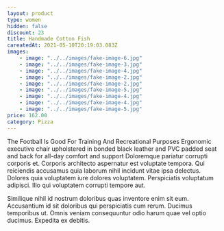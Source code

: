 ```yaml
---
layout: product
type: women
hidden: false
discount: 23
title: Handmade Cotton Fish
careatedAt: 2021-05-10T20:19:03.083Z
images:
    - image: "../../images/fake-image-6.jpg"
    - image: "../../images/fake-image-3.jpg"
    - image: "../../images/fake-image-4.jpg"
    - image: "../../images/fake-image-2.jpg"
    - image: "../../images/fake-image-2.jpg"
    - image: "../../images/fake-image-5.jpg"
    - image: "../../images/fake-image-4.jpg"
    - image: "../../images/fake-image-4.jpg"
    - image: "../../images/fake-image-5.jpg"
price: 162.00
category: Pizza
---
```

The Football Is Good For Training And Recreational Purposes
Ergonomic executive chair upholstered in bonded black leather and PVC padded seat and back for all-day comfort and support
Doloremque pariatur corrupti corporis et. Corporis architecto aspernatur est voluptate tempora. Qui reiciendis accusamus quia laborum nihil incidunt vitae ipsa delectus. Dolores quia voluptatem iure dolores voluptatem. Perspiciatis voluptatum adipisci. Illo qui voluptatem corrupti tempore aut.
 Similique nihil id nostrum doloribus quas inventore enim sit eum. Accusantium id sit doloribus qui perspiciatis cum rerum. Ducimus temporibus ut. Omnis veniam consequuntur odio harum quae vel optio ducimus. Expedita ex debitis.

